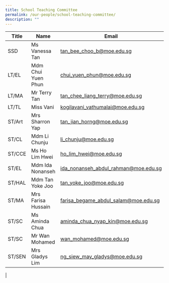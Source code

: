 ```yaml
---
title: School Teaching Committee
permalink: /our-people/school-teaching-committee/
description: ""
---
```

| Title| Name | Email |
| -------- | -------- | -------- |
|	SSD	|	Ms Vanessa Tan	|[tan_bee_choo_b@moe.edu.sg](mailto:tan_bee_choo_b@moe.edu.sg)|
|	LT/EL	| Mdm	Chui Yuen Phun 	|[chui_yuen_phun@moe.edu.sg](mailto:chui_yuen_phun@moe.edu.sg)|
|	LT/MA	|	Mr Terry Tan	|[tan_chee_liang_terry@moe.edu.sg](mailto:tan_chee_liang_terry@moe.edu.sg)|
|	LT/TL	|	Miss Vani 	|[kogilavani_vathumalai@moe.edu.sg](mailto:kogilavani_vathumalai@moe.edu.sg)|
|	ST/Art	|Mrs 	Sharron Yap	|[tan_jian_horng@moe.edu.sg](mailto:tan_jian_horng@moe.edu.sg)|
|	ST/CL	|	Mdm Li Chunju 	|[li_chunju@moe.edu.sg](mailto:li_chunju@moe.edu.sg)|
|	ST/CCE	|Ms Ho Lim Hwei	|[ho_lim_hwei@moe.edu.sg](mailto:ho_lim_hwei@moe.edu.sg)|
|	ST/EL	|	Mdm Ida Nonanseh 	|[ida_nonanseh_abdul_rahman@moe.edu.sg](mailto:ida_nonanseh_abdul_rahman@moe.edu.sg)|
|	ST/HAL	|	Mdm Tan Yoke Joo 	|[tan_yoke_joo@moe.edu.sg](mailto:tan_yoke_joo@moe.edu.sg)|
|	ST/MA	|	Mrs Farisa Hussain 	|[farisa_begame_abdul_salam@moe.edu.sg](mailto:farisa_begame_abdul_salam@moe.edu.sg)|
|	ST/SC	|Ms Aminda Chua 	|[aminda_chua_nyap_kin@moe.edu.sg](mailto:aminda_chua_nyap_kin@moe.edu.sg)|
|	ST/SC	|Mr Wan Mohamed	|[wan_mohamed@moe.edu.sg](mailto:wan_mohamed@moe.edu.sg)|
|	ST/SEN	|	Mrs Gladys Lim 	|[ng_siew_may_gladys@moe.edu.sg](mailto:ng_siew_may_gladys@moe.edu.sg)|
|